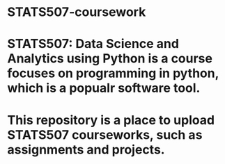 # STATS507-coursework
# STATS507: Data Science and Analytics using Python is a course focuses on programming in python, which is a popualr software tool.
# This repository is a place to upload STATS507 courseworks, such as assignments and projects.
